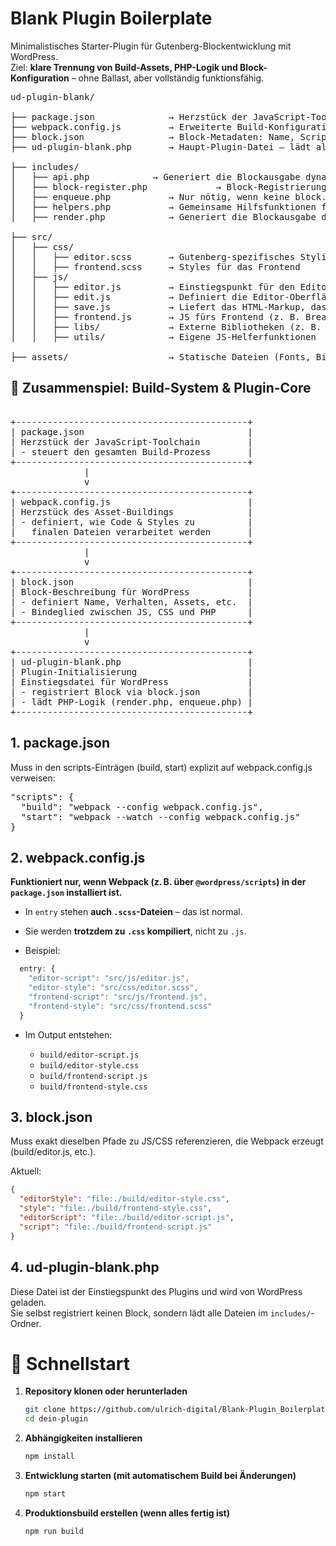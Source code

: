# Blank Plugin Boilerplate

Minimalistisches Starter-Plugin für Gutenberg-Blockentwicklung mit WordPress.  
Ziel: **klare Trennung von Build-Assets, PHP-Logik und Block-Konfiguration** – ohne Ballast, aber vollständig funktionsfähig.

<pre>
ud-plugin-blank/

├── package.json              → Herzstück der JavaScript-Toolchain, steuert den gesamten Build-Prozess
├── webpack.config.js         → Erweiterte Build-Konfiguration. <strong>`package.json` muss auf diese Entrypunkte verweisen</strong>.
├── block.json                → Block-Metadaten: Name, Scripts, Styles, Attribute
├── ud-plugin-blank.php       → Haupt-Plugin-Datei – lädt alle includes/*

├── includes/                 
│   ├── api.php            → Generiert die Blockausgabe dynamisch mit PHP – z. B. durch Abfragen mit WP_Query
│   ├── block-register.php             → Block-Registrierung
│   ├── enqueue.php           → Nur nötig, wenn keine block.json vorhanden ist – oder für zusätzliches JS (z. B. Isotope).
│   ├── helpers.php           → Gemeinsame Hilfsfunktionen für Block-Logik, z. B. Kontextprüfung oder Teaser-Erkennung
│   ├── render.php            → Generiert die Blockausgabe dynamisch mit PHP – z. B. durch Abfragen mit WP_Query

├── src/
│   ├── css/
│   │   ├── editor.scss       → Gutenberg-spezifisches Styling
│   │   ├── frontend.scss     → Styles für das Frontend
│   ├── js/
│   │   ├── editor.js         → Einstiegspunkt für den Editor; lädt Block-Konfiguration und Logik
│   │   ├── edit.js           → Definiert die Editor-Oberfläche inkl. Inspector Controls
│   │   ├── save.js           → Liefert das HTML-Markup, das im Beitrag gespeichert wird
│   │   ├── frontend.js       → JS fürs Frontend (z. B. Breakpoints, DOM)
│   │   ├── libs/             → Externe Bibliotheken (z. B. Isotope – ungebundelt)
│   │   ├── utils/            → Eigene JS-Helferfunktionen

├── assets/                   → Statische Dateien (Fonts, Bilder, Icons – nicht gebundelt)
</pre>

## 🧱 Zusammenspiel: Build-System & Plugin-Core
<pre> 
+--------------------------------------------+
| package.json                               |
| Herzstück der JavaScript-Toolchain         |
| - steuert den gesamten Build-Prozess       |
+--------------------------------------------+
              |
              v
+--------------------------------------------+
| webpack.config.js                          |
| Herzstück des Asset-Buildings              |
| - definiert, wie Code & Styles zu          |
|   finalen Dateien verarbeitet werden       |
+--------------------------------------------+
              |
              v
+--------------------------------------------+
| block.json                                 |
| Block-Beschreibung für WordPress           |
| - definiert Name, Verhalten, Assets, etc.  |
| - Bindeglied zwischen JS, CSS und PHP      |
+--------------------------------------------+
              |
              v
+--------------------------------------------+
| ud-plugin-blank.php                        |
| Plugin-Initialisierung                     |
| Einstiegsdatei für WordPress               |
| - registriert Block via block.json         |
| - lädt PHP-Logik (render.php, enqueue.php) |
+--------------------------------------------+
</pre>

## 1. package.json
Muss in den scripts-Einträgen (build, start) explizit auf webpack.config.js verweisen:
<pre>
"scripts": {
  "build": "webpack --config webpack.config.js",
  "start": "webpack --watch --config webpack.config.js"
}
</pre>

## 2. webpack.config.js
<strong>Funktioniert nur, wenn Webpack (z. B. über `@wordpress/scripts`) in der `package.json` installiert ist.</strong>

* In `entry` stehen **auch `.scss`-Dateien** – das ist normal.
* Sie werden **trotzdem zu `.css` kompiliert**, nicht zu `.js`.


* Beispiel:

```js
  entry: {
    "editor-script": "src/js/editor.js",
    "editor-style": "src/css/editor.scss",
    "frontend-script": "src/js/frontend.js",
    "frontend-style": "src/css/frontend.scss"
  }
```

* Im Output entstehen:

  * `build/editor-script.js`
  * `build/editor-style.css`
  * `build/frontend-script.js`
  * `build/frontend-style.css`



## 3. block.json
Muss exakt dieselben Pfade zu JS/CSS referenzieren, die Webpack erzeugt (build/editor.js, etc.).

Aktuell:

```json
{
  "editorStyle": "file:./build/editor-style.css",
  "style": "file:./build/frontend-style.css",
  "editorScript": "file:./build/editor-script.js",
  "script": "file:./build/frontend-script.js"
}
```

## 4. ud-plugin-blank.php
Diese Datei ist der Einstiegspunkt des Plugins und wird von WordPress geladen.  
Sie selbst registriert keinen Block, sondern lädt alle Dateien im `includes/`-Ordner.





# 🚀 Schnellstart 

1. **Repository klonen oder herunterladen**

   ```bash
   git clone https://github.com/ulrich-digital/Blank-Plugin_Boilerplate.git
   cd dein-plugin
   ```

2. **Abhängigkeiten installieren**

   ```bash
   npm install
   ```

3. **Entwicklung starten (mit automatischem Build bei Änderungen)**

   ```bash
   npm start
   ```

4. **Produktionsbuild erstellen (wenn alles fertig ist)**

   ```bash
   npm run build
   ```